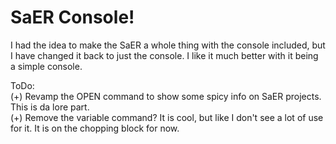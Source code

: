 # SaER Console!

<style>
</style>
 
I had the idea to make the SaER a whole thing with the console included, but I have changed it back to just the console. I like it much better with it being a simple console.

ToDo: <br>
 (+) Revamp the OPEN command to show some spicy info on SaER projects. This is da lore part. <br>
 (+) Remove the variable command? It is cool, but like I don't see a lot of use for it. It is on the chopping block for now. <br>
